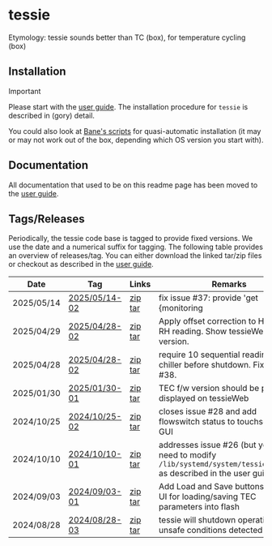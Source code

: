 # tessie

Etymology: tessie sounds better than TC (box), for temperature cycling (box)

## Installation
>[!IMPORTANT]
>Please start with the [user guide](https://github.com/ursl/tessie/blob/master/main.pdf).
>The installation procedure for `tessie` is described in (gory) detail.

You could also look at [Bane's scripts](https://github.com/BranislavRistic/tessie/tree/dev) for quasi-automatic installation (it may or may not work out of the box, depending which OS version you start with).

## Documentation
All documentation that used to be on this readme page has been moved to the [user guide](https://github.com/ursl/tessie/blob/master/main.pdf).

## Tags/Releases
Periodically, the tessie code base is tagged to provide fixed versions. We use the date and a numerical suffix for tagging. The following table provides an overview of releases/tag. You can either download the linked tar/zip files or checkout as described in the [user guide](https://github.com/ursl/tessie/blob/master/main.pdf).



|Date   | Tag  | Links   | Remarks   |
| ----- | ----------- | ----- | ---- |
| 2025/05/14 | [2025/05/14-02](https://github.com/ursl/tessie/releases/tag/2025%2F05%2F14-02) &nbsp; &nbsp; &nbsp; &nbsp; &nbsp; &nbsp;  | [zip](https://github.com/ursl/tessie/archive/refs/tags/2025/05/14-02.zip) [tar](https://github.com/ursl/tessie/archive/refs/tags/2025/05/14-02.tar.gz) | fix issue #37: provide 'get \{monitoring|allMonTessie\}' |
| 2025/04/29 | [2025/04/28-02](https://github.com/ursl/tessie/releases/tag/2025%2F04%2F29-01) &nbsp; &nbsp; &nbsp; &nbsp; &nbsp; &nbsp;  | [zip](https://github.com/ursl/tessie/archive/refs/tags/2025/04/29-01.zip) [tar](https://github.com/ursl/tessie/archive/refs/tags/2025/04/29-01.tar.gz) | Apply offset correction to HYT-223 RH reading. Show tessieWeb version. |
| 2025/04/28 | [2025/04/28-02](https://github.com/ursl/tessie/releases/tag/2025%2F04%2F28-02) &nbsp; &nbsp; &nbsp; &nbsp; &nbsp; &nbsp;  | [zip](https://github.com/ursl/tessie/archive/refs/tags/2025/04/28-02.zip) [tar](https://github.com/ursl/tessie/archive/refs/tags/2025/04/28-02.tar.gz) | require 10 sequential readings of chiller before shutdown. Fix to issue #38. |
| 2025/01/30 | [2025/01/30-01](https://github.com/ursl/tessie/releases/tag/2025%2F01%2F30-01) &nbsp; &nbsp; &nbsp; &nbsp; &nbsp; &nbsp;  | [zip](https://github.com/ursl/tessie/archive/refs/tags/2025/01/30-01.zip) [tar](https://github.com/ursl/tessie/archive/refs/tags/2025/01/30-01.tar.gz) | TEC f/w version should be properly displayed on tessieWeb |
| 2024/10/25 | [2024/10/25-02](https://github.com/ursl/tessie/releases/tag/2024%2F10%2F25-02) &nbsp; &nbsp; &nbsp; &nbsp; &nbsp; &nbsp;  | [zip](https://github.com/ursl/tessie/archive/refs/tags/2024/10/25-02.zip) [tar](https://github.com/ursl/tessie/archive/refs/tags/2024/10/25-02.tar.gz) | closes issue #28 and add flowswitch status to touchscreen GUI |
| 2024/10/10 | [2024/10/10-01](https://github.com/ursl/tessie/releases/tag/2024%2F10%2F10-01)  | [zip](https://github.com/ursl/tessie/archive/refs/tags/2024/10/10-01.zip) [tar](https://github.com/ursl/tessie/archive/refs/tags/2024/10/10-01.tar.gz) | addresses issue #26 (but you also need to modify `/lib/systemd/system/tessie.service` as described in the user guide) |
|2024/09/03 |  [2024/09/03-01](https://github.com/ursl/tessie/releases/tag/2024%2F09%2F03-01)  | [zip](https://github.com/ursl/tessie/archive/refs/tags/2024/09/03-01.zip) [tar](https://github.com/ursl/tessie/archive/refs/tags/2024/09/03-01.tar.gz) | Add Load and Save buttons to web UI for loading/saving TEC parameters into flash  |
|2024/08/28 |  [2024/08/28-03](https://github.com/ursl/tessie/releases/tag/2024%2F08%2F28-03)   | [zip](https://github.com/ursl/tessie/archive/refs/tags/2024/08/28-03.zip) [tar](https://github.com/ursl/tessie/archive/refs/tags/2024/08/28-03.tar.gz) | tessie will shutdown operations if unsafe conditions detected  |
